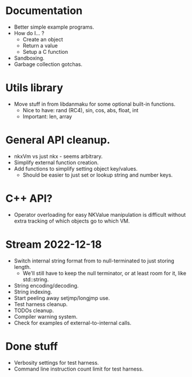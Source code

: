 # Documentation
- Better simple example programs.
- How do I... ?
  - Create an object
  - Return a value
  - Setup a C function
- Sandboxing.
- Garbage collection gotchas.

# Utils library
- Move stuff in from libdanmaku for some optional built-in functions.
  - Nice to have: rand (RC4), sin, cos, abs, float, int
  - Important:    len, array

# General API cleanup.
- nkxVm vs just nkx - seems arbitrary.
- Simplify external function creation.
- Add functions to simplify setting object key/values.
  - Should be easier to just set or lookup string and number keys.

# C++ API?
- Operator overloading for easy NKValue manipulation is difficult
  without extra tracking of which objects go to which VM.

# Stream 2022-12-18
- Switch internal string format from to null-terminated to just storing length.
  - We'll still have to keep the null terminator, or at least room for it, like std::string.
- String encoding/decoding.
- String indexing.
- Start peeling away setjmp/longjmp use.
- Test harness cleanup.
- TODOs cleanup.
- Compiler warning system.
- Check for examples of external-to-internal calls.

# Done stuff
- Verbosity settings for test harness.
- Command line instruction count limit for test harness.
